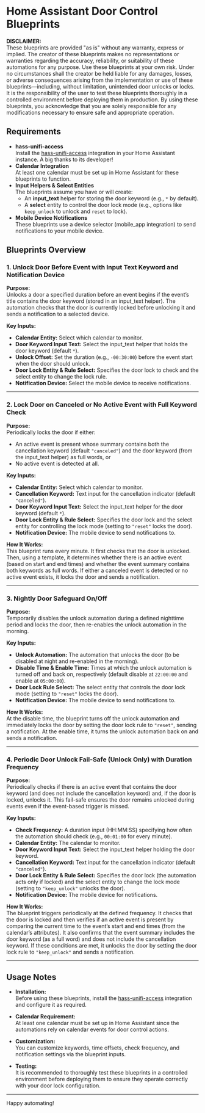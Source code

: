 # Home Assistant Door Control Blueprints

**DISCLAIMER:**  
These blueprints are provided "as is" without any warranty, express or implied. The creator of these blueprints makes no representations or warranties regarding the accuracy, reliability, or suitability of these automations for any purpose. Use these blueprints at your own risk. Under no circumstances shall the creator be held liable for any damages, losses, or adverse consequences arising from the implementation or use of these blueprints—including, without limitation, unintended door unlocks or locks. It is the responsibility of the user to test these blueprints thoroughly in a controlled environment before deploying them in production. By using these blueprints, you acknowledge that you are solely responsible for any modifications necessary to ensure safe and appropriate operation.

## Requirements

- **hass-unifi-access**  
  Install the [hass-unifi-access](https://github.com/imhotep/hass-unifi-access) integration in your Home Assistant instance. A big thanks to its developer!
- **Calendar Integration**  
  At least one calendar must be set up in Home Assistant for these blueprints to function.
- **Input Helpers & Select Entities**  
  The blueprints assume you have or will create:
  - An **input_text** helper for storing the door keyword (e.g., `*` by default).
  - A **select** entity to control the door lock mode (e.g., options like `keep_unlock` to unlock and `reset` to lock).
- **Mobile Device Notifications**  
  These blueprints use a device selector (mobile_app integration) to send notifications to your mobile device.

## Blueprints Overview

### 1. Unlock Door Before Event with Input Text Keyword and Notification Device

**Purpose:**  
Unlocks a door a specified duration before an event begins if the event’s title contains the door keyword (stored in an input_text helper). The automation checks that the door is currently locked before unlocking it and sends a notification to a selected device.

**Key Inputs:**
- **Calendar Entity:** Select which calendar to monitor.
- **Door Keyword Input Text:** Select the input_text helper that holds the door keyword (default `*`).
- **Unlock Offset:** Set the duration (e.g., `-00:30:00`) before the event start when the door should unlock.
- **Door Lock Entity & Rule Select:** Specifies the door lock to check and the select entity to change the lock rule.
- **Notification Device:** Select the mobile device to receive notifications.

---

### 2. Lock Door on Canceled or No Active Event with Full Keyword Check

**Purpose:**  
Periodically locks the door if either:
- An active event is present whose summary contains both the cancellation keyword (default `"canceled"`) and the door keyword (from the input_text helper) as full words, or  
- No active event is detected at all.

**Key Inputs:**
- **Calendar Entity:** Select which calendar to monitor.
- **Cancellation Keyword:** Text input for the cancellation indicator (default `"canceled"`).
- **Door Keyword Input Text:** Select the input_text helper for the door keyword (default `*`).
- **Door Lock Entity & Rule Select:** Specifies the door lock and the select entity for controlling the lock mode (setting to `"reset"` locks the door).
- **Notification Device:** The mobile device to send notifications to.

**How It Works:**  
This blueprint runs every minute. It first checks that the door is unlocked. Then, using a template, it determines whether there is an active event (based on start and end times) and whether the event summary contains both keywords as full words. If either a canceled event is detected or no active event exists, it locks the door and sends a notification.

---

### 3. Nightly Door Safeguard On/Off

**Purpose:**  
Temporarily disables the unlock automation during a defined nighttime period and locks the door, then re-enables the unlock automation in the morning.

**Key Inputs:**
- **Unlock Automation:** The automation that unlocks the door (to be disabled at night and re-enabled in the morning).
- **Disable Time & Enable Time:** Times at which the unlock automation is turned off and back on, respectively (default disable at `22:00:00` and enable at `05:00:00`).
- **Door Lock Rule Select:** The select entity that controls the door lock mode (setting to `"reset"` locks the door).
- **Notification Device:** The mobile device to send notifications to.

**How It Works:**  
At the disable time, the blueprint turns off the unlock automation and immediately locks the door by setting the door lock rule to `"reset"`, sending a notification. At the enable time, it turns the unlock automation back on and sends a notification.

---

### 4. Periodic Door Unlock Fail-Safe (Unlock Only) with Duration Frequency

**Purpose:**  
Periodically checks if there is an active event that contains the door keyword (and does not include the cancellation keyword) and, if the door is locked, unlocks it. This fail-safe ensures the door remains unlocked during events even if the event-based trigger is missed.

**Key Inputs:**
- **Check Frequency:** A duration input (HH:MM:SS) specifying how often the automation should check (e.g., `00:01:00` for every minute).
- **Calendar Entity:** The calendar to monitor.
- **Door Keyword Input Text:** Select the input_text helper holding the door keyword.
- **Cancellation Keyword:** Text input for the cancellation indicator (default `"canceled"`).
- **Door Lock Entity & Rule Select:** Specifies the door lock (the automation acts only if locked) and the select entity to change the lock mode (setting to `"keep_unlock"` unlocks the door).
- **Notification Device:** The mobile device for notifications.

**How It Works:**  
The blueprint triggers periodically at the defined frequency. It checks that the door is locked and then verifies if an active event is present by comparing the current time to the event’s start and end times (from the calendar’s attributes). It also confirms that the event summary includes the door keyword (as a full word) and does not include the cancellation keyword. If these conditions are met, it unlocks the door by setting the door lock rule to `"keep_unlock"` and sends a notification.

---

## Usage Notes

- **Installation:**  
  Before using these blueprints, install the [hass-unifi-access](https://github.com/imhotep/hass-unifi-access) integration and configure it as required.
  
- **Calendar Requirement:**  
  At least one calendar must be set up in Home Assistant since the automations rely on calendar events for door control actions.
  
- **Customization:**  
  You can customize keywords, time offsets, check frequency, and notification settings via the blueprint inputs.
  
- **Testing:**  
  It is recommended to thoroughly test these blueprints in a controlled environment before deploying them to ensure they operate correctly with your door lock configuration.

---

Happy automating!
